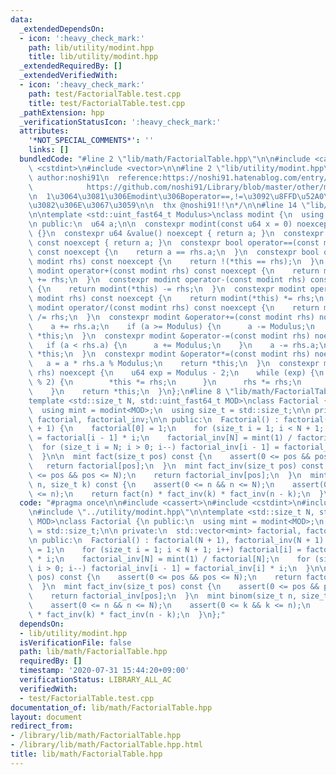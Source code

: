 ```yaml
---
data:
  _extendedDependsOn:
  - icon: ':heavy_check_mark:'
    path: lib/utility/modint.hpp
    title: lib/utility/modint.hpp
  _extendedRequiredBy: []
  _extendedVerifiedWith:
  - icon: ':heavy_check_mark:'
    path: test/FactorialTable.test.cpp
    title: test/FactorialTable.test.cpp
  _pathExtension: hpp
  _verificationStatusIcon: ':heavy_check_mark:'
  attributes:
    '*NOT_SPECIAL_COMMENTS*': ''
    links: []
  bundledCode: "#line 2 \"lib/math/FactorialTable.hpp\"\n\n#include <cassert>\n#include\
    \ <cstdint>\n#include <vector>\n\n#line 2 \"lib/utility/modint.hpp\"\n\n/*\n \
    \ author:noshi91\n  reference:https://noshi91.hatenablog.com/entry/2019/03/31/174006\n\
    \            https://github.com/noshi91/Library/blob/master/other/modint.cpp\n\
    \n  1\u3064\u3081\u306Emodint\u306Boperator==,!=\u3092\u8FFD\u52A0\u3057\u305F\
    \u3082\u306E\u3067\u3059\n\n  thx @noshi91!!\n*/\n\n#line 14 \"lib/utility/modint.hpp\"\
    \n\ntemplate <std::uint_fast64_t Modulus>\nclass modint {\n  using u64 = std::uint_fast64_t;\n\
    \n public:\n  u64 a;\n\n  constexpr modint(const u64 x = 0) noexcept : a(x % Modulus)\
    \ {}\n  constexpr u64 &value() noexcept { return a; }\n  constexpr const u64 &value()\
    \ const noexcept { return a; }\n  constexpr bool operator==(const modint rhs)\
    \ const noexcept {\n    return a == rhs.a;\n  }\n  constexpr bool operator!=(const\
    \ modint rhs) const noexcept {\n    return !(*this == rhs);\n  }\n  constexpr\
    \ modint operator+(const modint rhs) const noexcept {\n    return modint(*this)\
    \ += rhs;\n  }\n  constexpr modint operator-(const modint rhs) const noexcept\
    \ {\n    return modint(*this) -= rhs;\n  }\n  constexpr modint operator*(const\
    \ modint rhs) const noexcept {\n    return modint(*this) *= rhs;\n  }\n  constexpr\
    \ modint operator/(const modint rhs) const noexcept {\n    return modint(*this)\
    \ /= rhs;\n  }\n  constexpr modint &operator+=(const modint rhs) noexcept {\n\
    \    a += rhs.a;\n    if (a >= Modulus) {\n      a -= Modulus;\n    }\n    return\
    \ *this;\n  }\n  constexpr modint &operator-=(const modint rhs) noexcept {\n \
    \   if (a < rhs.a) {\n      a += Modulus;\n    }\n    a -= rhs.a;\n    return\
    \ *this;\n  }\n  constexpr modint &operator*=(const modint rhs) noexcept {\n \
    \   a = a * rhs.a % Modulus;\n    return *this;\n  }\n  constexpr modint &operator/=(modint\
    \ rhs) noexcept {\n    u64 exp = Modulus - 2;\n    while (exp) {\n      if (exp\
    \ % 2) {\n        *this *= rhs;\n      }\n      rhs *= rhs;\n      exp /= 2;\n\
    \    }\n    return *this;\n  }\n};\n#line 8 \"lib/math/FactorialTable.hpp\"\n\n\
    template <std::size_t N, std::uint_fast64_t MOD>\nclass Factorial {\n public:\n\
    \  using mint = modint<MOD>;\n  using size_t = std::size_t;\n\n private:\n  std::vector<mint>\
    \ factorial, factorial_inv;\n\n public:\n  Factorial() : factorial(N + 1), factorial_inv(N\
    \ + 1) {\n    factorial[0] = 1;\n    for (size_t i = 1; i < N + 1; i++) factorial[i]\
    \ = factorial[i - 1] * i;\n    factorial_inv[N] = mint(1) / factorial[N];\n  \
    \  for (size_t i = N; i > 0; i--) factorial_inv[i - 1] = factorial_inv[i] * i;\n\
    \  }\n\n  mint fact(size_t pos) const {\n    assert(0 <= pos && pos <= N);\n \
    \   return factorial[pos];\n  }\n  mint fact_inv(size_t pos) const {\n    assert(0\
    \ <= pos && pos <= N);\n    return factorial_inv[pos];\n  }\n  mint binom(size_t\
    \ n, size_t k) const {\n    assert(0 <= n && n <= N);\n    assert(0 <= k && k\
    \ <= n);\n    return fact(n) * fact_inv(k) * fact_inv(n - k);\n  }\n};\n"
  code: "#pragma once\n\n#include <cassert>\n#include <cstdint>\n#include <vector>\n\
    \n#include \"../utility/modint.hpp\"\n\ntemplate <std::size_t N, std::uint_fast64_t\
    \ MOD>\nclass Factorial {\n public:\n  using mint = modint<MOD>;\n  using size_t\
    \ = std::size_t;\n\n private:\n  std::vector<mint> factorial, factorial_inv;\n\
    \n public:\n  Factorial() : factorial(N + 1), factorial_inv(N + 1) {\n    factorial[0]\
    \ = 1;\n    for (size_t i = 1; i < N + 1; i++) factorial[i] = factorial[i - 1]\
    \ * i;\n    factorial_inv[N] = mint(1) / factorial[N];\n    for (size_t i = N;\
    \ i > 0; i--) factorial_inv[i - 1] = factorial_inv[i] * i;\n  }\n\n  mint fact(size_t\
    \ pos) const {\n    assert(0 <= pos && pos <= N);\n    return factorial[pos];\n\
    \  }\n  mint fact_inv(size_t pos) const {\n    assert(0 <= pos && pos <= N);\n\
    \    return factorial_inv[pos];\n  }\n  mint binom(size_t n, size_t k) const {\n\
    \    assert(0 <= n && n <= N);\n    assert(0 <= k && k <= n);\n    return fact(n)\
    \ * fact_inv(k) * fact_inv(n - k);\n  }\n};"
  dependsOn:
  - lib/utility/modint.hpp
  isVerificationFile: false
  path: lib/math/FactorialTable.hpp
  requiredBy: []
  timestamp: '2020-07-31 15:44:20+09:00'
  verificationStatus: LIBRARY_ALL_AC
  verifiedWith:
  - test/FactorialTable.test.cpp
documentation_of: lib/math/FactorialTable.hpp
layout: document
redirect_from:
- /library/lib/math/FactorialTable.hpp
- /library/lib/math/FactorialTable.hpp.html
title: lib/math/FactorialTable.hpp
---
```

